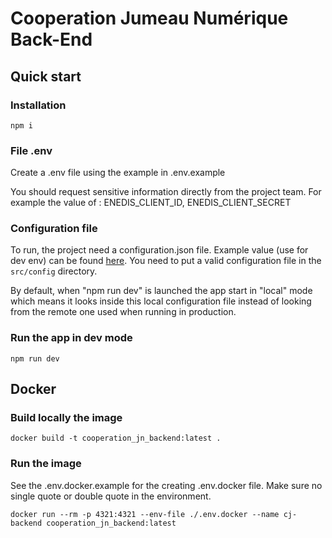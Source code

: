 # Cooperation Jumeau Numérique Back-End

## Quick start

### Installation

```shell
npm i
```

### File .env

Create a .env file using the example in .env.example

You should request sensitive information directly from the project team. For example the value of : ENEDIS_CLIENT_ID, ENEDIS_CLIENT_SECRET

### Configuration file

To run, the project need a configuration.json file.
Example value (use for dev env) can be found [here](https://github.com/sigrennesmetropole/cooperation_jn_conf/blob/main/dev/configuration.json).
You need to put a valid configuration file in the `src/config` directory.

By default, when "npm run dev" is launched the app start in "local" mode which means it looks inside this local
configuration file instead of looking from the remote one used when running in production.

### Run the app in dev mode

```shell
npm run dev
```

## Docker

### Build locally the image

```shell
docker build -t cooperation_jn_backend:latest .
```

### Run the image

See the .env.docker.example for the creating .env.docker file. Make sure no single quote or double quote in the environment.

```shell
docker run --rm -p 4321:4321 --env-file ./.env.docker --name cj-backend cooperation_jn_backend:latest
```
